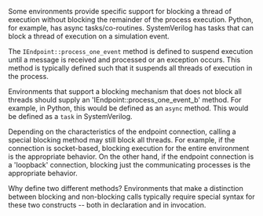 
Some environments provide specific support for blocking a thread of execution
without blocking the remainder of the process execution. Python, for example,
has async tasks/co-routines. SystemVerilog has tasks that can block a thread
of execution on a simulation event.

The `IEndpoint::process_one_event` method is defined to suspend execution
until a message is received and processed or an exception occurs. This method
is typically defined such that it suspends all threads of execution in the 
process.

Environments that support a blocking mechanism that does not block all
threads should supply an 'IEndpoint::process_one_event_b' method. For example,
in Python, this would be defined as an `async` method. This would be 
defined as a `task` in SystemVerilog. 

Depending on the characteristics of the endpoint connection, calling a
special blocking method may still block all threads. For example, 
if the connection is socket-based, blocking execution for the entire
environment is the appropriate behavior. On the other hand, if the
endpoint connection is a 'loopback' connection, blocking just the
communicating processes is the appropriate behavior.

Why define two different methods? Environments that make a distinction
between blocking and non-blocking calls typically require special
syntax for these two constructs -- both in declaration and in 
invocation.



